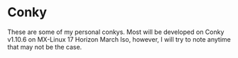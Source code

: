 # Conky
These are some of my personal conkys.  Most will be developed on Conky v1.10.6 on MX-Linux 17 Horizon March Iso, however, I will try to note anytime that may not be the case.
